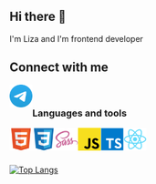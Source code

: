 ## Hi there 👋

I'm Liza and I'm frontend developer

## Connect with me
[<img align='left' alt='telegram' width='40px' src='https://github.com/LizKa2091/LizKa2091/raw/main/Telegram.svg' />](https://t.me/lizka2091)

<br />

### Languages and tools
<p align="left">
    <img align='left' alt='html5' width='40px' height='40' src='https://github.com/LizKa2091/LizKa2091/raw/main/Html5.svg' />
    <img align='left' alt='css' width='40px' height='40' src='https://github.com/LizKa2091/LizKa2091/raw/main/Css3.svg' />
    <img align='left' alt='sass' width='40px' height='40' src='https://github.com/LizKa2091/LizKa2091/raw/main/Sass.svg' />
    <img align='left' alt='javascript' width='40px' height='40' src='https://github.com/LizKa2091/LizKa2091/raw/main/Javascript.svg' />
    <img align='left' alt='typescript' width='40px' height='40' src='https://github.com/LizKa2091/LizKa2091/raw/main/Typescript.svg' />
    <img align='left' alt='react' width='40px' height='40' src='https://github.com/LizKa2091/LizKa2091/raw/main/React.svg' />
</p>

<br />
<br />
<br />

[![Top Langs](https://github-readme-stats.vercel.app/api/top-langs/?username=LizKa2091&layout=compact)](https://github.com/anuraghazra/github-readme-stats)
